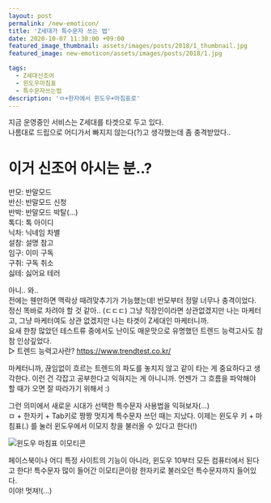 ```yaml
---
layout: post
permalink: /new-emoticon/
title: 'Z세대가 특수문자 쓰는 법'
date: 2020-10-07 11:30:00 +09:00
featured_image_thumbnail: assets/images/posts/2018/1_thumbnail.jpg
featured_image: new-emoticon/assets/images/posts/2018/1.jpg

tags:
  - Z세대신조어
  - 윈도우마침표
  - 특수문자쓰는법
description: 'ㅁ+한자에서 윈도우+마침표로'
---
```


지금 운영중인 서비스는 Z세대를 타겟으로 두고 있다.  
나름대로 드립으로 어디가서 빠지지 않는다(?)고 생각했는데 좀 충격받았다..  

# 이거 신조어 아시는 분..?  

반모: 반말모드  
반신: 반말모드 신청  
반박: 반말모드 박탈(...)  
톡디: 톡 아이디  
닉차: 닉네임 차별  
설참: 설명 참고  
임구: 이미 구독  
구취: 구독 취소  
싫테: 싫어요 테러  

아니.. 와..  
전에는 웬만하면 맥락상 때려맞추기가 가능했는데! 반모부터 정말 너무나 충격이었다. 정신 똑바로 차려야 할 것 같아.. (ㄷㄷㄷ) 그냥 직장인이라면 상관없겠지만 나는 마케터고, 그냥 마케터여도 상관 없겠지만 나는 타겟이 Z세대인 마케터니까.  
요새 한창 많았던 테스트류 중에서도 난이도 매운맛으로 유명했던 트렌드 능력고사도 참 참 인상깊었다.  
▷ 트렌드 능력고사란? https://www.trendtest.co.kr/  

마케터니까, 끊임없이 흐르는 트렌드의 파도를 놓치지 않고 같이 타는 게 중요하다고 생각한다. 이런 건 각잡고 공부한다고 익혀지는 게 아니니까. 언젠가 그 흐름을 파악해야 할 때가 오면 잘 따라가기 위해서 :)  

그런 의미에서 새로운 시대가 선택한 특수문자 사용법을 익혀보자(...)  
ㅁ + 한자키 + Tab키로 짱짱 멋지게 특수문자 쓰던 때는 지났다. 이제는 윈도우 키 + 마침표(.) 를 눌러 윈도우에서 이모지 창을 불러올 수 있다고 한다(!)  

![윈도우 마침표 이모티콘](/img/posts/new-emoticon/new-emoticons.jpg)

페이스북이나 어디 특정 사이트의 기능이 아니라, 윈도우 10부터 모든 컴퓨터에서 된다고 한다! 특수문자 많이 들어간 이모티콘이랑 한자키로 불러오던 특수문자까지 들어있다.  
이야! 멋져!(...)
